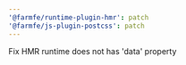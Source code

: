 ```yaml
---
'@farmfe/runtime-plugin-hmr': patch
'@farmfe/js-plugin-postcss': patch
---
```


Fix HMR runtime does not has 'data' property
